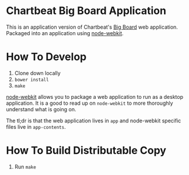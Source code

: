 Chartbeat Big Board Application
===============================

This is an application version of Chartbeat's [Big Board](https://github.com/chartbeat-labs/bigboard) web application.  Packaged into an application using [node-webkit](https://github.com/rogerwang/node-webkit).

# How To Develop

1. Clone down locally
2. `bower install`
3. `make`

[node-webkit](https://github.com/rogerwang/node-webkit) allows you to package a web application to run as a desktop application.  It is a good to read up on `node-webkit` to more thoroughly understand what is going on.

The tl;dr is that the web application lives in `app` and node-webkit specific files live in `app-contents`.


# How To Build Distributable Copy

1. Run `make`